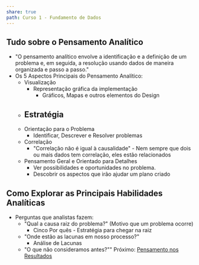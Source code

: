```yaml
---
share: true
path: Curso 1 - Fundamento de Dados
---
```

## Tudo sobre o Pensamento Analítico
- "O pensamento analítico envolve a identificação e a definição de um problema e, em seguida, a resolução usando dados de maneira organizada e passo a passo."
- Os 5 Aspectos Principais do Pensamento Analítico:
	- Visualização
		- Representação gráfica da implementação
			- Gráficos, Mapas e outros elementos do Design
	- Estratégia
		- 
	- Orientação para o Problema
		- Identificar, Descrever e Resolver problemas
	- Correlação
		- "Correlação não é igual à causalidade" - Nem sempre que dois ou mais dados tem correlação, eles estão relacionados
	- Pensamento Geral e Orientado para Detalhes
		- Ver possibilidades e oportunidades no problema. 
		- Descobrir os aspectos que irão ajudar um plano criado

## Como Explorar as Principais Habilidades Analíticas
- Perguntas que analistas fazem:
	- "Qual a causa raiz do problema?" (Motivo que um problema ocorre)
		- Cinco Por quês - Estratégia para chegar na raiz
	- "Onde estão as lacunas em nosso processo?"
		- Análise de Lacunas
	- "O que não consideramos antes?""
Próximo: [Pensamento nos Resultados](./Pensamento%20nos%20Resultados.md)
